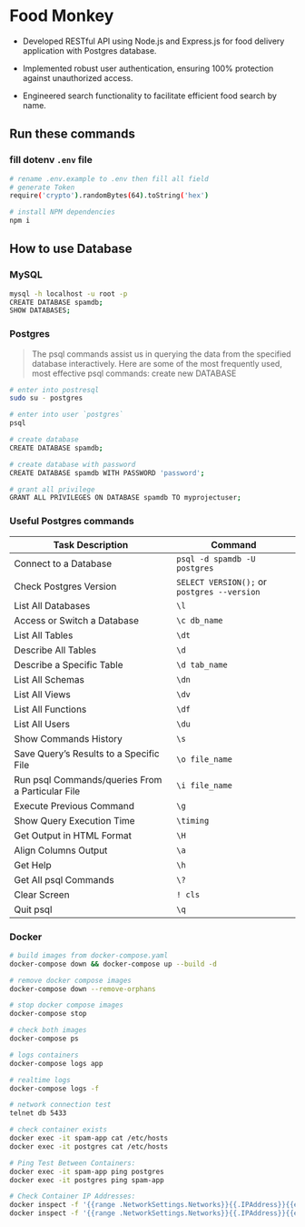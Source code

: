 # Food Monkey

-   Developed RESTful API using Node.js and Express.js for food delivery application with Postgres database.

-   Implemented robust user authentication, ensuring 100% protection against unauthorized access.

-   Engineered search functionality to facilitate efficient food search by name.

## Run these commands

### fill dotenv `.env` file

```bash
# rename .env.example to .env then fill all field
# generate Token
require('crypto').randomBytes(64).toString('hex')

# install NPM dependencies
npm i
```

## How to use Database

### MySQL

```bash
mysql -h localhost -u root -p
CREATE DATABASE spamdb;
SHOW DATABASES;
```

### Postgres

> The psql commands assist us in querying the data from the specified database interactively. Here are some of the most frequently used, most effective psql commands:
> create new DATABASE

```bash
# enter into postresql
sudo su - postgres

# enter into user `postgres`
psql

# create database
CREATE DATABASE spamdb;

# create database with password
CREATE DATABASE spamdb WITH PASSWORD 'password';

# grant all privilege
GRANT ALL PRIVILEGES ON DATABASE spamdb TO myprojectuser;

```

### Useful Postgres commands

| Task Description                                 | Command                                     |
| ------------------------------------------------ | ------------------------------------------- |
| Connect to a Database                            | `psql -d spamdb -U postgres`                |
| Check Postgres Version                           | `SELECT VERSION();` or `postgres --version` |
| List All Databases                               | `\l`                                        |
| Access or Switch a Database                      | `\c db_name`                                |
| List All Tables                                  | `\dt`                                       |
| Describe All Tables                              | `\d`                                        |
| Describe a Specific Table                        | `\d tab_name`                               |
| List All Schemas                                 | `\dn`                                       |
| List All Views                                   | `\dv`                                       |
| List All Functions                               | `\df`                                       |
| List All Users                                   | `\du`                                       |
| Show Commands History                            | `\s`                                        |
| Save Query’s Results to a Specific File          | `\o file_name`                              |
| Run psql Commands/queries From a Particular File | `\i file_name`                              |
| Execute Previous Command                         | `\g`                                        |
| Show Query Execution Time                        | `\timing`                                   |
| Get Output in HTML Format                        | `\H`                                        |
| Align Columns Output                             | `\a`                                        |
| Get Help                                         | `\h`                                        |
| Get All psql Commands                            | `\?`                                        |
| Clear Screen                                     | `! cls`                                     |
| Quit psql                                        | `\q`                                        |

### Docker

```bash
# build images from docker-compose.yaml
docker-compose down && docker-compose up --build -d

# remove docker compose images
docker-compose down --remove-orphans

# stop docker compose images
docker-compose stop

# check both images
docker-compose ps

# logs containers
docker-compose logs app

# realtime logs
docker-compose logs -f

# network connection test
telnet db 5433

# check container exists
docker exec -it spam-app cat /etc/hosts
docker exec -it postgres cat /etc/hosts

# Ping Test Between Containers:
docker exec -it spam-app ping postgres
docker exec -it postgres ping spam-app

# Check Container IP Addresses:
docker inspect -f '{{range .NetworkSettings.Networks}}{{.IPAddress}}{{end}}' spam-app
docker inspect -f '{{range .NetworkSettings.Networks}}{{.IPAddress}}{{end}}' postgres

```
